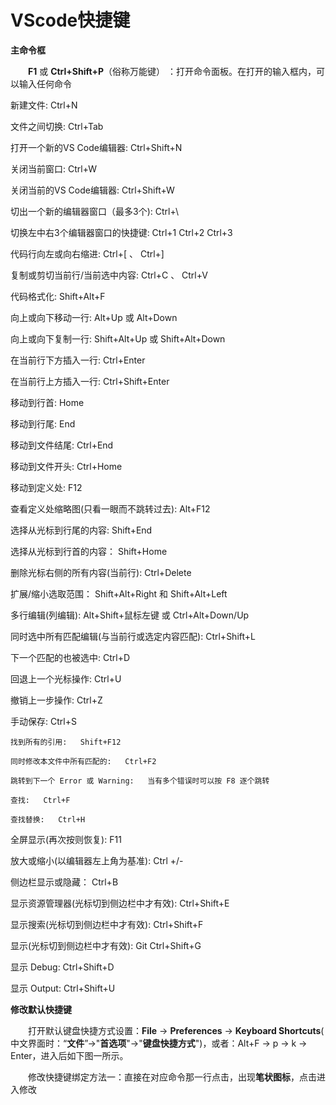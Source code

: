 # VScode快捷键

**主命令框**

　　**F1** 或 **Ctrl+Shift+P**（俗称万能键） ：打开命令面板。在打开的输入框内，可以输入任何命令

新建文件:   Ctrl+N

文件之间切换:   Ctrl+Tab

打开一个新的VS Code编辑器:    Ctrl+Shift+N

关闭当前窗口:   Ctrl+W

关闭当前的VS Code编辑器:   Ctrl+Shift+W

切出一个新的编辑器窗口（最多3个):   Ctrl+\

切换左中右3个编辑器窗口的快捷键:   Ctrl+1  Ctrl+2  Ctrl+3

代码行向左或向右缩进:   Ctrl+[ 、 Ctrl+]

复制或剪切当前行/当前选中内容:   Ctrl+C 、 Ctrl+V

代码格式化:   Shift+Alt+F

向上或向下移动一行:   Alt+Up 或 Alt+Down

向上或向下复制一行:   Shift+Alt+Up 或 Shift+Alt+Down

在当前行下方插入一行:   Ctrl+Enter

在当前行上方插入一行:   Ctrl+Shift+Enter



移动到行首:   Home

移动到行尾:   End

移动到文件结尾:   Ctrl+End

移动到文件开头:   Ctrl+Home

移动到定义处:   F12

查看定义处缩略图(只看一眼而不跳转过去):    Alt+F12

选择从光标到行尾的内容:   Shift+End

选择从光标到行首的内容： Shift+Home

删除光标右侧的所有内容(当前行):   Ctrl+Delete

扩展/缩小选取范围： Shift+Alt+Right 和 Shift+Alt+Left

多行编辑(列编辑):   Alt+Shift+鼠标左键 或 Ctrl+Alt+Down/Up

同时选中所有匹配编辑(与当前行或选定内容匹配):   Ctrl+Shift+L

下一个匹配的也被选中:   Ctrl+D

回退上一个光标操作:   Ctrl+U

撤销上一步操作: Ctrl+Z

手动保存:   Ctrl+S



```
找到所有的引用:   Shift+F12

同时修改本文件中所有匹配的:   Ctrl+F2

跳转到下一个 Error 或 Warning:   当有多个错误时可以按 F8 逐个跳转

查找:   Ctrl+F

查找替换:   Ctrl+H
```

全屏显示(再次按则恢复):   F11

放大或缩小(以编辑器左上角为基准):   Ctrl +/-

侧边栏显示或隐藏： Ctrl+B

显示资源管理器(光标切到侧边栏中才有效):   Ctrl+Shift+E

显示搜索(光标切到侧边栏中才有效):   Ctrl+Shift+F

显示(光标切到侧边栏中才有效):   Git Ctrl+Shift+G

显示 Debug:    Ctrl+Shift+D

显示 Output:    Ctrl+Shift+U

**修改默认快捷键**

　　打开默认键盘快捷方式设置：**File** -> **Preferences** -> **Keyboard Shortcuts**( 中文界面时：“**文件**”->"**首选项**"->"**键盘快捷方式**")，或者：Alt+F -> p -> k -> Enter，进入后如下图一所示。

　　修改快捷键绑定方法一：直接在对应命令那一行点击，出现**笔状图标**，点击进入修改

